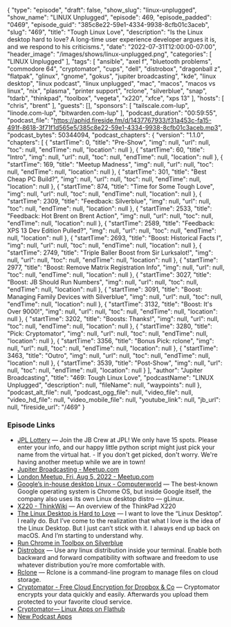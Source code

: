 {
  "type": "episode",
  "draft": false,
  "show_slug": "linux-unplugged",
  "show_name": "LINUX Unplugged",
  "episode": 469,
  "episode_padded": "0469",
  "episode_guid": "385c8e22-59e1-4334-9938-8cfb01c3aceb",
  "slug": "469",
  "title": "Tough Linux Love",
  "description": "Is the Linux desktop hard to love? A long-time user experience developer argues it is, and we respond to his criticisms.",
  "date": "2022-07-31T12:00:00-07:00",
  "header_image": "/images/shows/linux-unplugged.png",
  "categories": [
    "LINUX Unplugged"
  ],
  "tags": [
    "ansible",
    "axel f",
    "bluetooth problems",
    "commodore 64",
    "cryptomator",
    "cups",
    "dell",
    "distrobox",
    "dragonball z",
    "flatpak",
    "glinux",
    "gnome",
    "gokus",
    "jupiter broadcasting",
    "kde",
    "linux desktop",
    "linux podcast",
    "linux unplugged",
    "mac",
    "macos",
    "macos vs linux",
    "nix",
    "plasma",
    "printer support",
    "rclone",
    "silverblue",
    "snap",
    "tdarb",
    "thinkpad",
    "toolbox",
    "vegeta",
    "x220",
    "xfce",
    "xps 13"
  ],
  "hosts": [
    "chris",
    "brent"
  ],
  "guests": [],
  "sponsors": [
    "tailscale.com-lup",
    "linode.com-lup",
    "bitwarden.com-lup"
  ],
  "podcast_duration": "00:59:55",
  "podcast_file": "https://aphid.fireside.fm/d/1437767933/f31a453c-fa15-491f-8618-3f71f1d565e5/385c8e22-59e1-4334-9938-8cfb01c3aceb.mp3",
  "podcast_bytes": 50344094,
  "podcast_chapters": {
    "version": "1.1.0",
    "chapters": [
      {
        "startTime": 0,
        "title": "Pre-Show",
        "img": null,
        "url": null,
        "toc": null,
        "endTime": null,
        "location": null
      },
      {
        "startTime": 60,
        "title": "Intro",
        "img": null,
        "url": null,
        "toc": null,
        "endTime": null,
        "location": null
      },
      {
        "startTime": 169,
        "title": "Meetup Madness",
        "img": null,
        "url": null,
        "toc": null,
        "endTime": null,
        "location": null
      },
      {
        "startTime": 301,
        "title": "Best Cheap PC Build?",
        "img": null,
        "url": null,
        "toc": null,
        "endTime": null,
        "location": null
      },
      {
        "startTime": 874,
        "title": "Time for Some Tough Love",
        "img": null,
        "url": null,
        "toc": null,
        "endTime": null,
        "location": null
      },
      {
        "startTime": 2309,
        "title": "Feedback: Silverblue",
        "img": null,
        "url": null,
        "toc": null,
        "endTime": null,
        "location": null
      },
      {
        "startTime": 2533,
        "title": "Feedback: Hot Brent on Brent Action",
        "img": null,
        "url": null,
        "toc": null,
        "endTime": null,
        "location": null
      },
      {
        "startTime": 2589,
        "title": "Feedback: XPS 13 Dev Edition Pulled?",
        "img": null,
        "url": null,
        "toc": null,
        "endTime": null,
        "location": null
      },
      {
        "startTime": 2693,
        "title": "Boost: Historical Facts I",
        "img": null,
        "url": null,
        "toc": null,
        "endTime": null,
        "location": null
      },
      {
        "startTime": 2749,
        "title": "Triple Baller Boost from Sir Lurksalot!",
        "img": null,
        "url": null,
        "toc": null,
        "endTime": null,
        "location": null
      },
      {
        "startTime": 2977,
        "title": "Boost: Remove Matrix Registration Info",
        "img": null,
        "url": null,
        "toc": null,
        "endTime": null,
        "location": null
      },
      {
        "startTime": 3027,
        "title": "Boost: JB Should Run Numbers",
        "img": null,
        "url": null,
        "toc": null,
        "endTime": null,
        "location": null
      },
      {
        "startTime": 3091,
        "title": "Boost: Managing Family Devices with Silverblue",
        "img": null,
        "url": null,
        "toc": null,
        "endTime": null,
        "location": null
      },
      {
        "startTime": 3132,
        "title": "Boost: It's Over 9000!",
        "img": null,
        "url": null,
        "toc": null,
        "endTime": null,
        "location": null
      },
      {
        "startTime": 3202,
        "title": "Boosts: Thanks!",
        "img": null,
        "url": null,
        "toc": null,
        "endTime": null,
        "location": null
      },
      {
        "startTime": 3280,
        "title": "Pick: Cryptomator",
        "img": null,
        "url": null,
        "toc": null,
        "endTime": null,
        "location": null
      },
      {
        "startTime": 3356,
        "title": "Bonus Pick: rclone",
        "img": null,
        "url": null,
        "toc": null,
        "endTime": null,
        "location": null
      },
      {
        "startTime": 3463,
        "title": "Outro",
        "img": null,
        "url": null,
        "toc": null,
        "endTime": null,
        "location": null
      },
      {
        "startTime": 3539,
        "title": "Post-Show",
        "img": null,
        "url": null,
        "toc": null,
        "endTime": null,
        "location": null
      }
    ],
    "author": "Jupiter Broadcasting",
    "title": "469: Tough Linux Love",
    "podcastName": "LINUX Unplugged",
    "description": null,
    "fileName": null,
    "waypoints": null
  },
  "podcast_alt_file": null,
  "podcast_ogg_file": null,
  "video_file": null,
  "video_hd_file": null,
  "video_mobile_file": null,
  "youtube_link": null,
  "jb_url": null,
  "fireside_url": "/469"
}


### Episode Links

  * [JPL Lottery](https://linuxunplugged.com/jpl "JPL Lottery") — Join the JB Crew at JPL! We only have 15 spots. Please enter your info, and our happy little python script might just pick your name from the virtual hat. - If you don't get picked, don't worry. We're having another meetup while we are in town!
  * [Jupiter Broadcasting - Meetup.com](https://www.meetup.com/jupiterbroadcasting/ "Jupiter Broadcasting - Meetup.com")
  * [London Meetup, Fri, Aug 5, 2022 - Meetup.com](https://www.meetup.com/jupiterbroadcasting/events/286056077/ "London Meetup, Fri, Aug 5, 2022 - Meetup.com")
  * [Google’s in-house desktop Linux - Computerworld](https://www.computerworld.com/article/3668548/the-story-behind-google-s-in-house-desktop-linux.html "Google’s in-house desktop Linux - Computerworld") — The best-known Google operating system is Chrome OS, but inside Google itself, the company also uses its own Linux desktop distro — gLinux.
  * [X220 - ThinkWiki](https://www.thinkwiki.org/wiki/Category:X220 "X220 - ThinkWiki") — An overview of the ThinkPad X220
  * [The Linux Desktop is Hard to Love](https://tdarb.org/blog/linux-love.html "The Linux Desktop is Hard to Love") — I want to love the “Linux Desktop”. I really do. But I’ve come to the realization that what I love is the idea of the Linux Desktop. But I just can’t stick with it. I always end up back on macOS. And I’m starting to understand why.
  * [Run Chrome in Toolbox on Silverblue](https://opensourcetechtrn.blogspot.com/2021/08/run-chrome-in-toolbox-on-silverblue.html "Run Chrome in Toolbox on Silverblue")
  * [Distrobox](https://github.com/89luca89/distrobox "Distrobox") — Use any linux distribution inside your terminal. Enable both backward and forward compatibility with software and freedom to use whatever distribution you’re more comfortable with. 
  * [Rclone](https://rclone.org/ "Rclone") — Rclone is a command-line program to manage files on cloud storage.
  * [Cryptomator - Free Cloud Encryption for Dropbox & Co](https://cryptomator.org/ "Cryptomator - Free Cloud Encryption for Dropbox & Co") — Cryptomator encrypts your data quickly and easily. Afterwards you upload them protected to your favorite cloud service.
  * [Cryptomator— Linux Apps on Flathub](https://flathub.org/apps/details/org.cryptomator.Cryptomator "Cryptomator— Linux Apps on Flathub")
  * [New Podcast Apps](https://podcastindex.org/apps?appTypes=app&elements=Value "New Podcast Apps")


